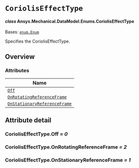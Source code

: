 # `CoriolisEffectType`

<a id="ansys.mechanical.stubs.v241.Ansys.Mechanical.DataModel.Enums.CoriolisEffectType"></a>

#### *class* Ansys.Mechanical.DataModel.Enums.CoriolisEffectType

Bases: [`enum.Enum`](https://docs.python.org/3/library/enum.html#enum.Enum)

Specifies the CoriolisEffectType.

<!-- !! processed by numpydoc !! -->

<a id="overview"></a>

## Overview

### Attributes

| Name |
| -------------------------------------------------------------------------------- |
| [`Off`](#CoriolisEffectType.Off) |
| [`OnRotatingReferenceFrame`](#CoriolisEffectType.OnRotatingReferenceFrame) |
| [`OnStationaryReferenceFrame`](#CoriolisEffectType.OnStationaryReferenceFrame) |

<a id="attribute-detail"></a>

## Attribute detail

<a id="CoriolisEffectType.Off"></a>

### CoriolisEffectType.Off *= 0*

<a id="CoriolisEffectType.OnRotatingReferenceFrame"></a>

### CoriolisEffectType.OnRotatingReferenceFrame *= 2*

<a id="CoriolisEffectType.OnStationaryReferenceFrame"></a>

### CoriolisEffectType.OnStationaryReferenceFrame *= 1*


